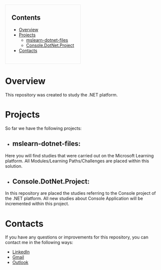 <div style="border: solid 1px; width: fit-content; padding: 0px 20px 20px 20px; border-color: rgba(234,234,234,1)">
  
## Contents
- [Overview](#overview)
- [Projects](#Projects)
    - [mslearn-dotnet-files](##mslearn-dotnet-files)
    - [Console.DotNet.Project](##Console.DotNet.Project)
- [Contacts](#contacts)
  
</div>

# Overview
This repository was created to study the .NET platform.

# Projects
So far we have the following projects:
- ## mslearn-dotnet-files: 
 Here you will find studies that were carried out on the Microsoft Learning platform. All Modules/Learning Paths/Challenges are placed within this solution.
- ## Console.DotNet.Project: 
 In this repository are placed the studies referring to the Console project of the .NET platform. All new studies about Console Application will be incremented within this project.

# Contacts

If you have any questions or improvements for this repository, you can contact me in the following ways:
- [LinkedIn](https://www.linkedin.com/in/vitoria-isabela/)
- [Gmail](vitoriaisabela368@gmail.com)
- [Outlook](vitoriaisabela.deoliveira@thomsonreuters.com)
